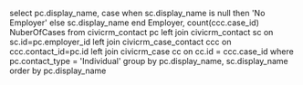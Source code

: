 select  pc.display_name, 
  case when sc.display_name is null then 'No Employer' else sc.display_name end Employer,
  count(ccc.case_id) NuberOfCases
from civicrm_contact pc
left join civicrm_contact sc on sc.id=pc.employer_id
left join civicrm_case_contact ccc on ccc.contact_id=pc.id
left join civicrm_case cc on cc.id = ccc.case_id
where pc.contact_type = 'Individual'
group by pc.display_name, sc.display_name 
order by pc.display_name 
